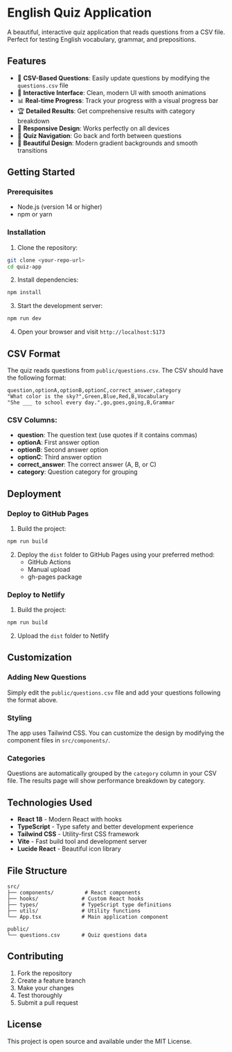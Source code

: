 # English Quiz Application

A beautiful, interactive quiz application that reads questions from a CSV file. Perfect for testing English vocabulary, grammar, and prepositions.

## Features

- 📝 **CSV-Based Questions**: Easily update questions by modifying the `questions.csv` file
- 🎯 **Interactive Interface**: Clean, modern UI with smooth animations
- 📊 **Real-time Progress**: Track your progress with a visual progress bar
- 🏆 **Detailed Results**: Get comprehensive results with category breakdown
- 📱 **Responsive Design**: Works perfectly on all devices
- 🔄 **Quiz Navigation**: Go back and forth between questions
- 🎨 **Beautiful Design**: Modern gradient backgrounds and smooth transitions

## Getting Started

### Prerequisites

- Node.js (version 14 or higher)
- npm or yarn

### Installation

1. Clone the repository:
```bash
git clone <your-repo-url>
cd quiz-app
```

2. Install dependencies:
```bash
npm install
```

3. Start the development server:
```bash
npm run dev
```

4. Open your browser and visit `http://localhost:5173`

## CSV Format

The quiz reads questions from `public/questions.csv`. The CSV should have the following format:

```csv
question,optionA,optionB,optionC,correct_answer,category
"What color is the sky?",Green,Blue,Red,B,Vocabulary
"She ___ to school every day.",go,goes,going,B,Grammar
```

### CSV Columns:
- **question**: The question text (use quotes if it contains commas)
- **optionA**: First answer option
- **optionB**: Second answer option  
- **optionC**: Third answer option
- **correct_answer**: The correct answer (A, B, or C)
- **category**: Question category for grouping

## Deployment

### Deploy to GitHub Pages

1. Build the project:
```bash
npm run build
```

2. Deploy the `dist` folder to GitHub Pages using your preferred method:
   - GitHub Actions
   - Manual upload
   - gh-pages package

### Deploy to Netlify

1. Build the project:
```bash
npm run build
```

2. Upload the `dist` folder to Netlify

## Customization

### Adding New Questions

Simply edit the `public/questions.csv` file and add your questions following the format above.

### Styling

The app uses Tailwind CSS. You can customize the design by modifying the component files in `src/components/`.

### Categories

Questions are automatically grouped by the `category` column in your CSV file. The results page will show performance breakdown by category.

## Technologies Used

- **React 18** - Modern React with hooks
- **TypeScript** - Type safety and better development experience
- **Tailwind CSS** - Utility-first CSS framework
- **Vite** - Fast build tool and development server
- **Lucide React** - Beautiful icon library

## File Structure

```
src/
├── components/          # React components
├── hooks/              # Custom React hooks
├── types/              # TypeScript type definitions
├── utils/              # Utility functions
└── App.tsx             # Main application component

public/
└── questions.csv       # Quiz questions data
```

## Contributing

1. Fork the repository
2. Create a feature branch
3. Make your changes
4. Test thoroughly
5. Submit a pull request

## License

This project is open source and available under the MIT License.